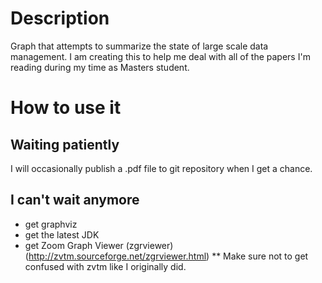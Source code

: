
# Description
Graph that attempts to summarize the state of large scale data management. I am creating this to help me deal with all of the papers I'm reading during my time as Masters student.

# How to use it
## Waiting patiently
I will occasionally publish a .pdf file to git repository when I get a chance.
## I can't wait anymore
* get graphviz
* get the latest JDK
* get Zoom Graph Viewer (zgrviewer)(http://zvtm.sourceforge.net/zgrviewer.html)
** Make sure not to get confused with zvtm like I originally did.


